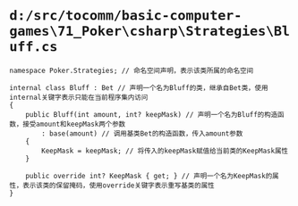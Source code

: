 # `d:/src/tocomm/basic-computer-games\71_Poker\csharp\Strategies\Bluff.cs`

```
namespace Poker.Strategies; // 命名空间声明，表示该类所属的命名空间

internal class Bluff : Bet // 声明一个名为Bluff的类，继承自Bet类，使用internal关键字表示只能在当前程序集内访问
{
    public Bluff(int amount, int? keepMask) // 声明一个名为Bluff的构造函数，接受amount和keepMask两个参数
        : base(amount) // 调用基类Bet的构造函数，传入amount参数
    {
        KeepMask = keepMask; // 将传入的keepMask赋值给当前类的KeepMask属性
    }

    public override int? KeepMask { get; } // 声明一个名为KeepMask的属性，表示该类的保留掩码，使用override关键字表示重写基类的属性
}
```